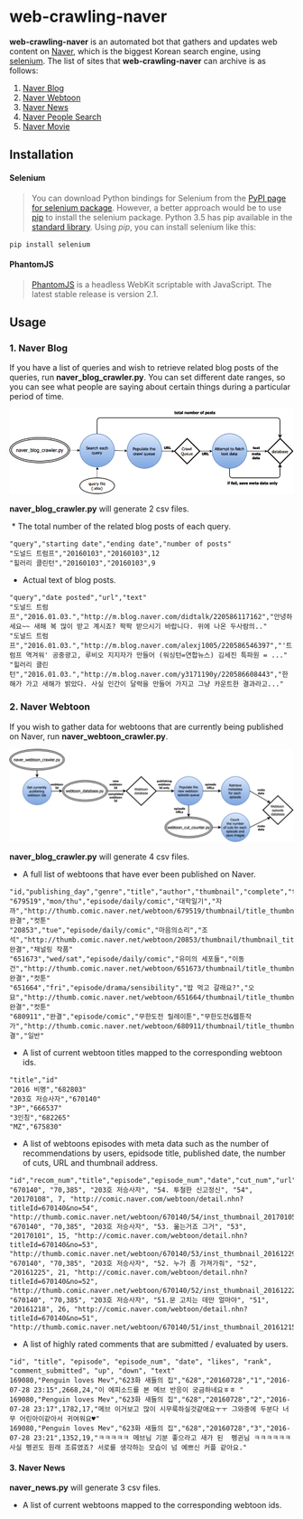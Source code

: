 # web-crawling-naver

  **web-crawling-naver** is an automated bot that gathers and updates web content on [Naver](http://www.naver.com/), which is the biggest Korean search engine, using [selenium](http://selenium-python.readthedocs.io/). The list of sites that **web-crawling-naver** can archive is as follows:

1. [Naver Blog](http://section.blog.naver.com/)
2. [Naver Webtoon](http://comic.naver.com/index.nhn)
3. [Naver News](http://news.naver.com/)
4. [Naver People Search](http://people.search.naver.com/)
5. [Naver Movie](http://movie.naver.com/)

## Installation

#### Selenium
>You can download Python bindings for Selenium from the [PyPI page for selenium package](https://pypi.python.org/pypi/selenium). However, a better approach would be to use [pip](https://pip.pypa.io/en/latest/installing/) to install the selenium package. Python 3.5 has pip available in the [standard library](https://docs.python.org/3.5/installing/index.html). Using *pip*, you can install selenium like this:
```
pip install selenium
```

#### PhantomJS
>[PhantomJS](http://phantomjs.org/download.html) is a headless WebKit scriptable with JavaScript. The latest stable release is version 2.1.

## Usage
### 1. Naver Blog
  If you have a list of queries and wish to retrieve related blog posts of the queries, run **naver_blog_crawler.py**. You can set different date ranges, so you can see what people are saying about certain things during a particular period of time.

![image](https://github.com/TY-Choi/web-crawling-naver/blob/master/naver_blog/naver_blog_crawler.png)

**naver_blog_crawler.py** will generate 2 csv files.  

  * The total number of the related blog posts of each query.
```
"query","starting date","ending date","number of posts"
"도널드 트럼프","20160103","20160103",12
"힐러리 클린턴","20160103","20160103",9
```
  * Actual text of blog posts.
```
"query","date posted","url","text"
"도널드 트럼프","2016.01.03.","http://m.blog.naver.com/didtalk/220586117162","안녕하세요~~ 새해 복 많이 받고 계시죠? 팍팍 받으시기 바랍니다. 위에 나온 두사람의.."
"도널드 트럼프","2016.01.03.","http://m.blog.naver.com/alexj1005/220586546397","'트럼프 역겨워' 공중광고, 루비오 지지자가 만들어 (워싱턴=연합뉴스) 김세진 특파원 = ..."
"힐러리 클린턴","2016.01.03.","http://m.blog.naver.com/y3171190y/220586608443","한 해가 가고 새해가 밝았다. 사실 인간이 달력을 만들어 가지고 그냥 카운트한 결과라고..."
```

### 2. Naver Webtoon
  If you wish to gather data for webtoons that are currently being published on Naver, run **naver_webtoon_crawler.py**. 
  
  ![image](https://github.com/TY-Choi/web-crawling-naver/blob/master/naver_webtoon/naver_webtoon.png)
  
  **naver_blog_crawler.py** will generate 4 csv files.
   * A full list of webtoons that have ever been published on Naver.
```
"id,"publishing_day","genre","title","author","thumbnail","complete","type"
"679519","mon/thu","episode/daily/comic","대학일기","자까","http://thumb.comic.naver.net/webtoon/679519/thumbnail/title_thumbnail_20160601180804_t83x90.jpg","미완결","컷툰"
"20853","tue","episode/daily/comic","마음의소리","조석","http://thumb.comic.naver.net/webtoon/20853/thumbnail/thumbnail_title_20853_83x90.gif","미완결","채널링 작품"
"651673","wed/sat","episode/daily/comic","유미의 세포들","이동건","http://thumb.comic.naver.net/webtoon/651673/thumbnail/title_thumbnail_20151225223121_t83x90.jpg","미완결","컷툰"
"651664","fri","episode/drama/sensibility","밥 먹고 갈래요?","오묘","http://thumb.comic.naver.net/webtoon/651664/thumbnail/title_thumbnail_20150326153630_t83x90.jpg","미완결","컷툰"
"680911","완결","episode/comic","무한도전 릴레이툰","무한도전&웹툰작가","http://thumb.comic.naver.net/webtoon/680911/thumbnail/title_thumbnail_20160617193044_t83x90.jpg","완결","일반"
```
  
   * A list of current webtoon titles mapped to the corresponding webtoon ids.
```
"title","id"
"2016 비명","682803"
"203호 저승사자","670140"
"3P","666537"
"3인칭","682265"
"MZ","675830"
```
   * A list of webtoons episodes with meta data such as the number of recommendations by users, epidsode title, published date, the number of cuts, URL and thumbnail address.
```
"id","recom_num","title","episode","episode_num","date","cut_num","url","thumbnail"
"670140", "70,385", "203호 저승사자", "54. 투철한 신고정신", "54", "20170108", 7, "http://comic.naver.com/webtoon/detail.nhn?titleId=670140&no=54", "http://thumb.comic.naver.net/webtoon/670140/54/inst_thumbnail_20170105183134.jpg"
"670140", "70,385", "203호 저승사자", "53. 옮는거죠 그거", "53", "20170101", 15, "http://comic.naver.com/webtoon/detail.nhn?titleId=670140&no=53", "http://thumb.comic.naver.net/webtoon/670140/53/inst_thumbnail_20161229164019.jpg"
"670140", "70,385", "203호 저승사자", "52. 누가 좀 가져가줘", "52", "20161225", 21, "http://comic.naver.com/webtoon/detail.nhn?titleId=670140&no=52", "http://thumb.comic.naver.net/webtoon/670140/52/inst_thumbnail_20161222200313.jpg"
"670140", "70,385", "203호 저승사자", "51.문 고치는 데만 얼마야", "51", "20161218", 26, "http://comic.naver.com/webtoon/detail.nhn?titleId=670140&no=51", "http://thumb.comic.naver.net/webtoon/670140/51/inst_thumbnail_20161215200001.jpg"
```
   * A list of highly rated comments that are submitted / evaluated by users.
```
"id", "title", "episode", "episode_num", "date", "likes", "rank", "comment_submitted", "up", "down", "text"
169080,"Penguin loves Mev","623화 새들의 집","628","20160728","1","2016-07-28 23:15",2668,24,"이 에피소드를 본 메브 반응이 궁금하네요ㅎㅎ "
169080,"Penguin loves Mev","623화 새들의 집","628","20160728","2","2016-07-28 23:17",1782,17,"메브 이거보고 많이 시무룩하실것같애요ㅜㅜ 그와중에 두분다 너무 어린아이같아서 귀여워요♥"
169080,"Penguin loves Mev","623화 새들의 집","628","20160728","3","2016-07-28 23:21",1352,19,"ㅋㅋㅋㅋㅋ 메브님 기분 좋으라고 새가 된  펭귄님 ㅋㅋㅋㅋㅋㅋ 사실 펭귄도 원래 조류였죠? 서로를 생각하는 모습이 넘 예쁘신 커플 같아요."
```

#### 3. Naver News
  **naver_news.py** will generate 3 csv files.
   * A list of current webtoons mapped to the corresponding webtoon ids.
